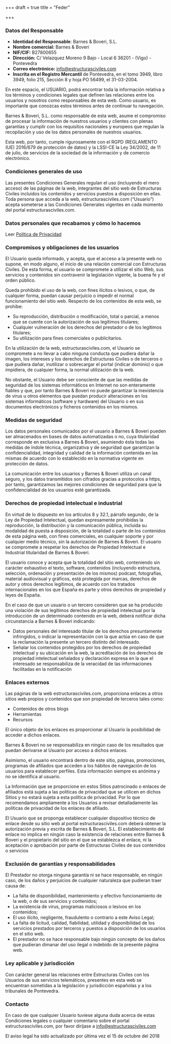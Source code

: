 +++
draft = true
title = "Feder"

+++
### Datos del Responsable

* **Identidad del Responsable**: Barnes & Boveri, S.L.
* **Nombre comercial:**  Barnes & Boveri
* **NIF/CIF:** B27800655
* **Dirección:**  C/ Velazquez Moreno 9 Bajo - Local 6  36201  - (Vigo) - Pontevedra
* **Correo electrónico:** info@estructurasciviles.com
* **Inscrita en el Registro Mercantil** de Pontevedra, en el tomo 3949, libro 3949, folio 215, Sección 8 y hoja  PO 56499, el 31-03-2004.

En este espacio, el USUARIO, podrá encontrar toda la información relativa a los términos y condiciones legales que definen las relaciones entre los usuarios y nosotros como responsables de esta web. Como usuario, es importante que conozcas estos términos antes de continuar tu navegación.

Barnes & Boveri, S.L. como responsable de esta web, asume el compromiso de procesar la información de nuestros usuarios y clientes con plenas garantías y cumplir con los requisitos nacionales y europeos que regulan la recopilación y uso de los datos personales de nuestros usuarios.

Esta web, por tanto, cumple rigurosamente con el RGPD (REGLAMENTO (UE) 2016/679 de protección de datos) y  la LSSI-CE la Ley 34/2002, de 11 de julio, de servicios de la sociedad de la información y de comercio electrónico.

### Condiciones generales de uso

Las presentes Condiciones Generales regulan el uso (incluyendo el mero acceso) de las páginas de la web, integrantes del sitio web de Estructuras Civiles incluidos los contenidos y servicios puestos a disposición en ellas. Toda persona que acceda a la web, estructurasciviles.com (“Usuario”) acepta someterse a las Condiciones Generales vigentes en cada momento del portal estructurasciviles.com.

### Datos personales que recabamos y cómo lo hacemos

Leer [Política de Privacidad](https://hopeful-knuth-2f413e.netlify.com./privacidad "Politica de privacidad")

### Compromisos y obligaciones de los usuarios

El Usuario queda informado, y acepta, que el acceso a la presente web no supone, en modo alguno, el inicio de una relación comercial con Estructuras Civiles. De esta forma, el usuario se compromete a utilizar el sitio Web, sus servicios y contenidos sin contravenir la legislación vigente, la buena fe y el orden público.

Queda prohibido el uso de la web, con fines ilícitos o lesivos, o que, de cualquier forma, puedan causar perjuicio o impedir el normal funcionamiento del sitio web. Respecto de los contenidos de esta web, se prohíbe:

* Su reproducción, distribución o modificación, total o parcial, a menos que se cuente con la autorización de sus legítimos titulares;
* Cualquier vulneración de los derechos del prestador o de los legítimos titulares;
* Su utilización para fines comerciales o publicitarios.

En la utilización de la web, estructurasciviles.com, el Usuario se compromete a no llevar a cabo ninguna conducta que pudiera dañar la imagen, los intereses y los derechos de Estructuras Civiles o de terceros o que pudiera dañar, inutilizar o sobrecargar el portal (indicar dominio)  o que impidiera, de cualquier forma, la normal utilización de la web.

No obstante, el Usuario debe ser consciente de que las medidas de seguridad de los sistemas informáticos en Internet no son enteramente fiables y que, por tanto Barnes & Boveri no puede garantizar la inexistencia de virus u otros elementos que puedan producir alteraciones en los sistemas informáticos (software y hardware) del Usuario o en sus documentos electrónicos y ficheros contenidos en los mismos.

### Medidas de seguridad

Los datos personales comunicados por el usuario a  Barnes & Boveri pueden ser almacenados en bases de datos automatizadas o no, cuya titularidad corresponde en exclusiva a  Barnes & Boveri, asumiendo ésta todas las medidas de índole técnica, organizativa y de seguridad que garantizan la confidencialidad, integridad y calidad de la información contenida en las mismas de acuerdo con lo establecido en la normativa vigente en protección de datos.

La comunicación entre los usuarios y  Barnes & Boveri utiliza un canal seguro, y los  datos transmitidos son cifrados gracias a protocolos a https, por tanto, garantizamos las mejores condiciones de seguridad para que la confidencialidad de los usuarios esté garantizada.

### Derechos de propiedad intelectual e industrial

En virtud de lo dispuesto en los artículos 8 y 32.1, párrafo segundo, de la Ley de Propiedad Intelectual, quedan expresamente prohibidas la reproducción, la distribución y la comunicación pública, incluida su modalidad de puesta a disposición, de la totalidad o parte de los contenidos de esta página web, con fines comerciales, en cualquier soporte y por cualquier medio técnico, sin la autorización de Barnes & Boveri. El usuario se compromete a respetar los derechos de Propiedad Intelectual e Industrial titularidad de Barnes & Boveri.

El usuario conoce y acepta que la totalidad del sitio web, conteniendo sin carácter exhaustivo el texto, software, contenidos (incluyendo estructura, selección, ordenación y presentación de los mismos) podcast, fotografías, material audiovisual y gráficos, está protegida por marcas, derechos de autor y otros derechos legítimos, de acuerdo con los tratados internacionales en los que España es parte y otros derechos de propiedad y leyes de España.

En el caso de que un usuario o un tercero consideren que se ha producido una violación de sus legítimos derechos de propiedad intelectual por la introducción de un determinado contenido en la web,  deberá notificar dicha circunstancia a Barnes & Boveri indicando:

* Datos personales del interesado titular de los derechos presuntamente infringidos, o indicar la representación con la que actúa en caso de que la reclamación la presente un tercero distinto del interesado.
* Señalar los contenidos protegidos por los derechos de propiedad intelectual y su ubicación en la web, la acreditación de los derechos de propiedad intelectual señalados y declaración expresa en la que el interesado se responsabiliza de la veracidad de las informaciones facilitadas en la notificación

### Enlaces externos

Las páginas de la web estructurasciviles.com, proporciona enlaces a otros sitios web propios y contenidos que son propiedad de terceros tales como:

* Contenidos de otros blogs
* Herramientas
* Recursos

El único objeto de los enlaces es proporcionar al Usuario la posibilidad de acceder a dichos enlaces.

Barnes & Boveri no se responsabiliza en ningún caso de los resultados que puedan derivarse al Usuario por acceso a dichos enlaces.

Asimismo, el usuario encontrará dentro de este sitio, páginas, promociones, programas de afiliados que acceden a los hábitos de navegación de los usuarios para establecer perfiles. Esta información siempre es anónima y no se identifica al usuario.

La Información que se proporcione en estos Sitios patrocinado o enlaces de afiliados está sujeta a las políticas de privacidad que se utilicen en dichos Sitios y no estará sujeta a esta política de privacidad. Por lo que recomendamos ampliamente a los Usuarios a revisar detalladamente las políticas de privacidad de los enlaces de afiliado.

El Usuario que se proponga establecer cualquier dispositivo técnico de enlace desde su sitio web al portal estructurasciviles.com deberá obtener la autorización previa y escrita de Barnes & Boveri, S.L. El establecimiento del enlace no implica en ningún caso la existencia de relaciones entre Barnes & Boveri y el propietario del sitio en el que se establezca el enlace, ni la aceptación o aprobación por parte de Estructuras Civiles de sus contenidos o servicios

### Exclusión de garantías y responsabilidades

El Prestador no otorga ninguna garantía ni se hace responsable, en ningún caso, de los daños y perjuicios de cualquier naturaleza que pudieran traer causa de:

* La falta de disponibilidad, mantenimiento y efectivo funcionamiento de la web, o de sus servicios y contenidos;
* La existencia de virus, programas maliciosos o lesivos en los contenidos;
* El uso ilícito, negligente, fraudulento o contrario a este Aviso Legal;
* La falta de licitud, calidad, fiabilidad, utilidad y disponibilidad de los servicios prestados por terceros y puestos a disposición de los usuarios en el sitio web.
* El prestador no se hace responsable bajo ningún concepto de los daños que pudieran dimanar del uso ilegal o indebido de la presente página web.

### Ley aplicable y jurisdicción

Con carácter general las relaciones entre Estructuras Civiles con los Usuarios de sus servicios telemáticos, presentes en esta web se encuentran sometidas a la legislación y jurisdicción españolas y a los tribunales de Pontevedra.

### Contacto

En caso de que cualquier Usuario tuviese alguna duda acerca de estas Condiciones legales o cualquier comentario sobre el portal estructurasciviles.com, por favor diríjase a info@estructurasciviles.com

El aviso legal  ha sido actualizado por última vez el 15 de octubre del 2018